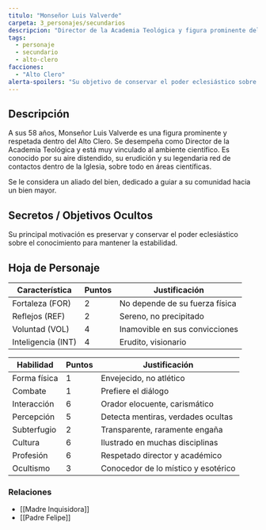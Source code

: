 ```yaml
---
titulo: "Monseñor Luis Valverde"
carpeta: 3_personajes/secundarios
descripcion: "Director de la Academia Teológica y figura prominente del Alto Clero, conocido por su erudición y su vasta red de contactos en el ámbito científico."
tags:
  - personaje
  - secundario
  - alto-clero
facciones:
  - "Alto Clero"
alerta-spoilers: "Su objetivo de conservar el poder eclesiástico sobre el conocimiento es una motivación que no revela abiertamente."
---
```


## Descripción

A sus 58 años, Monseñor Luis Valverde es una figura prominente y respetada dentro del Alto Clero. Se desempeña como Director de la Academia Teológica y está muy vinculado al ambiente científico. Es conocido por su aire distendido, su erudición y su legendaria red de contactos dentro de la Iglesia, sobre todo en áreas científicas.

Se le considera un aliado del bien, dedicado a guiar a su comunidad hacia un bien mayor.

## Secretos / Objetivos Ocultos

Su principal motivación es preservar y conservar el poder eclesiástico sobre el conocimiento para mantener la estabilidad.

## Hoja de Personaje

| **Característica** | **Puntos** | **Justificación** |
| --- | --- | --- |
| Fortaleza (FOR) | 2 | No depende de su fuerza física |
| Reflejos (REF) | 2 | Sereno, no precipitado |
| Voluntad (VOL) | 4 | Inamovible en sus convicciones |
| Inteligencia (INT) | 4 | Erudito, visionario |

| **Habilidad** | **Puntos** | **Justificación** |
| --- | --- | --- |
| Forma física | 1 | Envejecido, no atlético |
| Combate | 1 | Prefiere el diálogo |
| Interacción | 6 | Orador elocuente, carismático |
| Percepción | 5 | Detecta mentiras, verdades ocultas |
| Subterfugio | 2 | Transparente, raramente engaña |
| Cultura | 6 | Ilustrado en muchas disciplinas |
| Profesión | 6 | Respetado director y académico |
| Ocultismo | 3 | Conocedor de lo místico y esotérico |

### Relaciones

- [[Madre Inquisidora]]
- [[Padre Felipe]]
